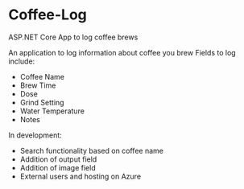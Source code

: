 # Coffee-Log
ASP.NET Core App to log coffee brews

An application to log information about coffee you brew
Fields to log include:
* Coffee Name
* Brew Time
* Dose
* Grind Setting
* Water Temperature
* Notes

In development:
* Search functionality based on coffee name
* Addition of output field
* Addition of image field
* External users and hosting on Azure
